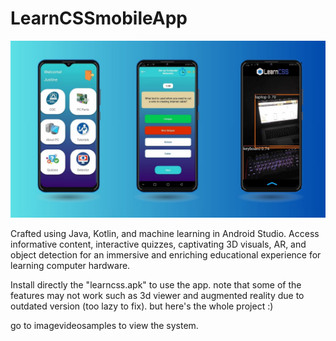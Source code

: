 # LearnCSSmobileApp

![Screenshot](imagevideosamples/learncssbanner.jpg)


Crafted using Java, Kotlin, and machine learning in Android Studio. Access informative content, interactive quizzes, captivating 3D visuals, AR, and object detection for an immersive and enriching educational experience for learning computer hardware.

Install directly the "learncss.apk" to use the app.
note that some of the features may not work such as 3d viewer and augmented reality due to outdated version (too lazy to fix).
but here's the whole project :)

go to imagevideosamples to view the system.
